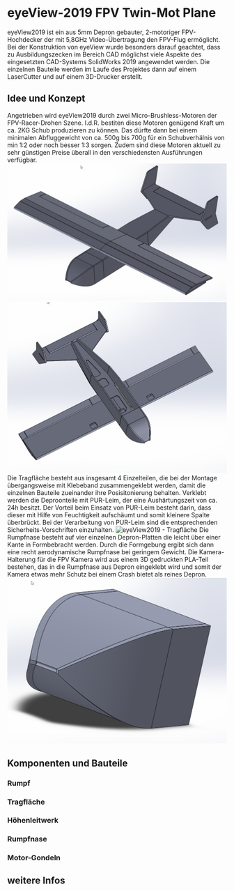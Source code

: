# eyeView-2019 FPV Twin-Mot Plane
eyeView2019 ist ein aus 5mm Depron gebauter, 2-motoriger FPV-Hochdecker der mit 5,8GHz Video-Übertragung den FPV-Flug ermöglicht.
Bei der Konstruktion von eyeView wurde besonders darauf geachtet, dass zu Ausbildungszecken im Bereich CAD möglichst viele Aspekte des eingesetzten CAD-Systems SolidWorks 2019 angewendet werden. Die einzelnen Bauteile werden im Laufe des Projektes dann auf einem LaserCutter und auf einem 3D-Drucker erstellt.

## Idee und Konzept
Angetrieben wird eyeView2019 durch zwei Micro-Brushless-Motoren der FPV-Racer-Drohen Szene. I.d.R. bestiten diese Motoren genügend Kraft um ca. 2KG Schub produzieren zu können. Das dürfte dann bei einem minimalen Abfluggewicht von ca. 500g bis 700g für ein Schubverhälnis von min 1:2 oder noch besser 1:3 sorgen. Zudem sind diese Motoren aktuell zu sehr günstigen Preise überall in den verschiedensten Ausführungen verfügbar.
![eyeView2019 - Gesammtansicht Zwischenstand](/images/EyeView_Komplett_01.png)
![eyeView2019 - Gesammtansicht Zwischenstand](/images/EyeView_Komplett_02.png)
Die Tragfläche besteht aus insgesamt 4 Einzelteilen, die bei der Montage übergangsweise mit Klebeband zusammengeklebt werden, damit die einzelnen Bauteile zueinander ihre Posisitonierung behalten. Verklebt werden die Deproonteile mit PUR-Leim, der eine Aushärtungszeit von ca. 24h besitzt. Der Vorteil beim Einsatz von PUR-Leim besteht darin, dass dieser mit Hilfe von Feuchtigkeit aufschäumt und somit kleinere Spalte überbrückt. Bei der Verarbeitung von PUR-Leim sind die entsprechenden Sicherheits-Vorschriften einzuhalten.
![eyeView2019 - Tragfläche](/images/EyeView_Tragfläche_01.png)
Die Rumpfnase besteht auf vier einzelnen Depron-Platten die leicht über einer Kante in Formbebracht werden. Durch die Formgebung ergibt sich dann eine recht aerodynamische Rumpfnase bei geringem Gewicht. Die Kamera-Halterung für die FPV Kamera wird aus einem 3D gedruckten PLA-Teil bestehen, das in die Rumpfnase aus Depron eingeklebt wird und somit der Kamera etwas mehr Schutz bei einem Crash bietet als reines Depron.
![eyeView2019 - Rumpfnase als Oberflächenteil](/images/EyeView_Rumpfnase_01.png)

## Komponenten und Bauteile
### Rumpf

### Tragfläche

### Höhenleitwerk

### Rumpfnase

### Motor-Gondeln

## weitere Infos
